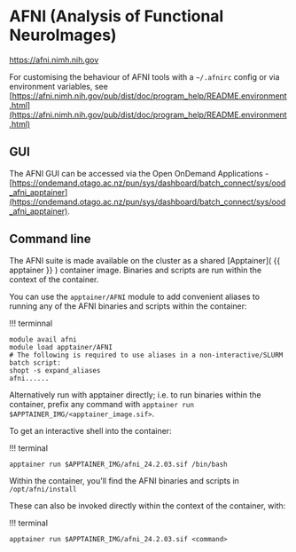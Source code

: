 # AFNI (Analysis of Functional NeuroImages)

https://afni.nimh.nih.gov

For customising the behaviour of AFNI tools with a `~/.afnirc` config or via environment variables, see [https://afni.nimh.nih.gov/pub/dist/doc/program_help/README.environment.html](https://afni.nimh.nih.gov/pub/dist/doc/program_help/README.environment.html)

## GUI

The AFNI GUI can be accessed via the Open OnDemand Applications - [https://ondemand.otago.ac.nz/pun/sys/dashboard/batch_connect/sys/ood_afni_apptainer](https://ondemand.otago.ac.nz/pun/sys/dashboard/batch_connect/sys/ood_afni_apptainer).

## Command line

The AFNI suite is made available on the cluster as a shared [Apptainer]( {{ apptainer }} ) container image. 
Binaries and scripts are run within the context of the container.

You can use the `apptainer/AFNI` module to add convenient aliases to running any of the AFNI binaries and scripts within the container:

!!! terminnal

    module avail afni
    module load apptainer/AFNI
    # The following is required to use aliases in a non-interactive/SLURM batch script:
    shopt -s expand_aliases
    afni......

Alternatively run with apptainer directly; i.e. to run binaries within the container, prefix any command with `apptainer run $APPTAINER_IMG/<apptainer_image.sif>`. 

To get an interactive shell into the container:


!!! terminal
    
    apptainer run $APPTAINER_IMG/afni_24.2.03.sif /bin/bash


Within the container, you'll find the AFNI binaries and scripts in `/opt/afni/install`

These can also be invoked directly within the context of the container, with:


!!! terminal

    apptainer run $APPTAINER_IMG/afni_24.2.03.sif <command> 


